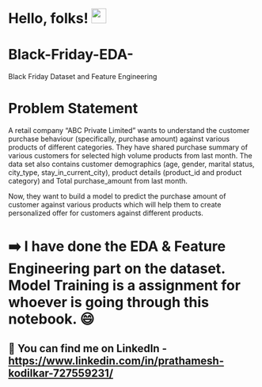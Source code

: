 # Hello, folks! <img src="https://raw.githubusercontent.com/MartinHeinz/MartinHeinz/master/wave.gif" width="30px">
# Black-Friday-EDA-
Black Friday Dataset and Feature Engineering
# Problem Statement 
A retail company “ABC Private Limited” wants to understand the customer purchase behaviour (specifically, purchase amount) against various products of different categories. They have shared purchase summary of various customers for selected high volume products from last month. The data set also contains customer demographics (age, gender, marital status, city_type, stay_in_current_city), product details (product_id and product category) and Total purchase_amount from last month.

Now, they want to build a model to predict the purchase amount of customer against various products which will help them to create personalized offer for customers against different products.

# :arrow_right: I have done the EDA & Feature Engineering part on the dataset. Model Training is a assignment for whoever is going through this notebook. :smile:

## :heartbeat: You can find me on LinkedIn - https://www.linkedin.com/in/prathamesh-kodilkar-727559231/
